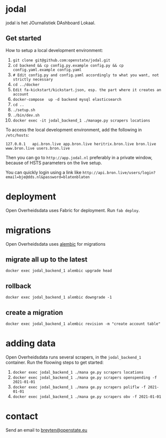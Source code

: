 # jodal

jodal is het JOurnalistiek DAshboard Lokaal.


## Get started

How to setup a local development environment:

1. `git clone git@github.com:openstate/jodal.git`
2. `cd backend && cp config.py.example config.py && cp config.yaml.example config.yaml`
3. `# Edit config.py and config.yaml accordingly to what you want, not strictly necessary`
4. `cd ../docker`
5. `Edit fa-kickstart/kickstart.json, esp. the part where it creates an account`
6. `docker-compose  up -d backend mysql elasticsearch`
7. `cd ..`
8. `./setup.sh`
9. `./bin/dev.sh`
10. `docker exec -it jodal_backend_1 ./manage.py scrapers locations`

To access the local development environment, add the following in `/etc/hosts`:

```
127.0.0.1	api.bron.live app.bron.live heritrix.bron.live bron.live www.bron.live users.bron.live
```

Then you can go to `http://app.jodal.nl` preferably in a private window, because of HSTS parameters on the live setup.

You can quickly login using a link like `http://api.bron.live/users/login?email=bje@dds.nl&password=blatenblaten`

# deployment

Open Overheidsdata uses Fabric for deployment. Run `fab deploy`.

# migrations

Open Overheidsdata uses [alembic](https://alembic.sqlalchemy.org/en/latest/index.html) for migrations

## migrate all up to the latest

`docker exec jodal_backend_1 alembic upgrade head`

## rollback

`docker exec jodal_backend_1 alembic downgrade -1`

## create a migration

`docker exec jodal_backend_1 alembic revision -m "create account table"`

# adding data

Open Overheidsdata runs several scrapers, in the `jodal_backend_1` container. Run the floowing steps to get started:

1. `docker exec jodal_backend_1 ./mana ge.py scrapers locations`
2. `docker exec jodal_backend_1 ./mana ge.py scrapers openspending -f 2021-01-01`
3. `docker exec jodal_backend_1 ./mana ge.py scrapers poliflw -f 2021-01-01`
4. `docker exec jodal_backend_1 ./mana ge.py scrapers obv -f 2021-01-01`

# contact

Send an email to breyten@openstate.eu
